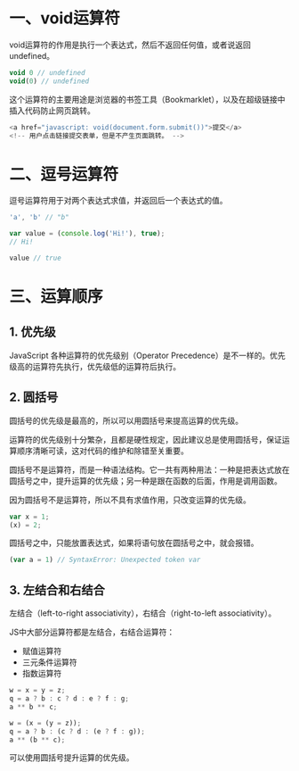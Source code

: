 # 一、void运算符
void运算符的作用是执行一个表达式，然后不返回任何值，或者说返回undefined。
```js
void 0 // undefined
void(0) // undefined
```

这个运算符的主要用途是浏览器的书签工具（Bookmarklet），以及在超级链接中插入代码防止网页跳转。
```js
<a href="javascript: void(document.form.submit())">提交</a>
<!-- 用户点击链接提交表单，但是不产生页面跳转。 -->
```

# 二、逗号运算符
逗号运算符用于对两个表达式求值，并返回后一个表达式的值。
```js
'a', 'b' // "b"

var value = (console.log('Hi!'), true);
// Hi!

value // true
```

# 三、运算顺序
## 1. 优先级
JavaScript 各种运算符的优先级别（Operator Precedence）是不一样的。优先级高的运算符先执行，优先级低的运算符后执行。

## 2. 圆括号
圆括号的优先级是最高的，所以可以用圆括号来提高运算的优先级。

运算符的优先级别十分繁杂，且都是硬性规定，因此建议总是使用圆括号，保证运算顺序清晰可读，这对代码的维护和除错至关重要。

圆括号不是运算符，而是一种语法结构。它一共有两种用法：一种是把表达式放在圆括号之中，提升运算的优先级；另一种是跟在函数的后面，作用是调用函数。

因为圆括号不是运算符，所以不具有求值作用，只改变运算的优先级。
```js
var x = 1;
(x) = 2;
```

圆括号之中，只能放置表达式，如果将语句放在圆括号之中，就会报错。
```js
(var a = 1) // SyntaxError: Unexpected token var
```

## 3. 左结合和右结合
左结合（left-to-right associativity），右结合（right-to-left associativity）。

JS中大部分运算符都是左结合，右结合运算符：
* 赋值运算符
* 三元条件运算符
* 指数运算符

```js
w = x = y = z;
q = a ? b : c ? d : e ? f : g;
a ** b ** c;

w = (x = (y = z));
q = a ? b : (c ? d : (e ? f : g));
a ** (b ** c);
```

可以使用圆括号提升运算的优先级。

